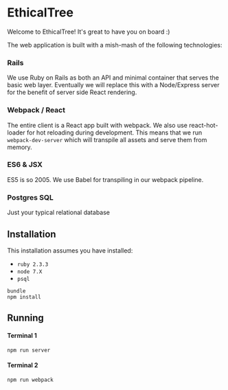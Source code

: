 # EthicalTree

Welcome to EthicalTree! It's great to have you on board :)

The web application is built with a mish-mash of the following technologies:

### Rails

We use Ruby on Rails as both an API and minimal container that serves the basic web layer.
Eventually we will replace this with a Node/Express server for the benefit of server side React
rendering.

### Webpack / React

The entire client is a React app built with webpack. We also use react-hot-loader for hot reloading
during development. This means that we run `webpack-dev-server` which will transpile all assets and
serve them from memory.

### ES6 & JSX

ES5 is so 2005. We use Babel for transpiling in our webpack pipeline.

### Postgres SQL

Just your typical relational database


## Installation

This installation assumes you have installed:

- `ruby 2.3.3`
- `node 7.X`
- `psql`

```
bundle
npm install
```

## Running

#### Terminal 1

```
npm run server
```

#### Terminal 2

```
npm run webpack
```
